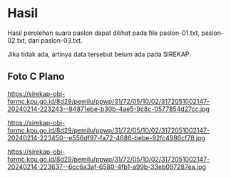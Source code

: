 # Hasil

Hasil perolehan suara paslon dapat dilihat pada file paslon-01.txt, paslon-02.txt, dan paslon-03.txt.

Jika tidak ada, artinya data tersebut belum ada pada SIREKAP.

## Foto C Plano

https://sirekap-obj-formc.kpu.go.id/8d29/pemilu/ppwp/31/72/05/10/02/3172051002147-20240214-223243--84871ebe-b30b-4ae5-9c8c-0577854d27cc.jpg

https://sirekap-obj-formc.kpu.go.id/8d29/pemilu/ppwp/31/72/05/10/02/3172051002147-20240214-223450--e556df97-fa72-4686-bebe-92fc4986cf78.jpg

https://sirekap-obj-formc.kpu.go.id/8d29/pemilu/ppwp/31/72/05/10/02/3172051002147-20240214-223637--6cc6a3af-6580-4fb1-a99b-33eb097287ea.jpg
